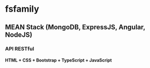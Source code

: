 # fsfamily
## MEAN Stack (MongoDB, ExpressJS, Angular, NodeJS)
### API RESTful
#### HTML + CSS + Bootstrap + TypeScript + JavaScript
